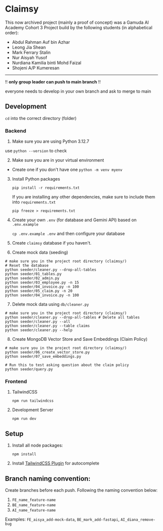 # Claimsy

This now archived project (mainly a proof of concept) was a Gamuda AI Academy
Cohort 3 Project build by the following students (in alphabetical order):

- Abdul Rahman Auf bin Azhar
- Leong Jia Shean
- Mark Ferrary Stalin
- Nur Aisyah Yusof
- Nurdiana Kamilia binti Mohd Faizal
- Shojeni A/P Kumeresan

---

!! **only group leader can push to main branch** !!

everyone needs to develop in your own branch and ask to merge to main

## Development
`cd` into the correct directory (folder)

### Backend

1. Make sure you are using Python 3.12.7

use `python --version` to check

2. Make sure you are in your virtual environment

- Create one if you don't have one `python -m venv myenv`

3. Install Python packages

   `pip install -r requirements.txt`

   If you are installing any other dependencies, make sure to include them into `requirements.txt`

   `pip freeze > requirements.txt`

4. Create your own `.env` (for database and Gemini API) based on `.env.example`
   
   `cp .env.example .env` and then configure your database

5. Create `claimsy` database if you haven't.

6. Create mock data (seeding)
```
# make sure you in the project root directory (claimsy/)
# Reset the database
python seeder/cleaner.py --drop-all-tables
python seeder/01_tables.py
python seeder/02_admin.py
python seeder/03_employee.py -n 15
python seeder/04_invoice.py -n 100
python seeder/05_claim.py -n 20
python seeder/04_invoice.py -n 100
```

7. Delete mock data using `db/cleaner.py`
```
# make sure you in the project root directory (claimsy/)
python seeder/cleaner.py --drop-all-tables # Delete all tables
python seeder/cleaner.py --all
python seeder/cleaner.py --table claims
python seeder/cleaner.py --help
```

8. Create MongoDB Vector Store and Save Embeddings (Claim Policy)
```
# make sure you in the project root directory (claimsy/)
python seeder/06_create_vector_store.py
python seeder/07_save_embeddings.py

# Run this to test asking question about the claim policy
python seeder/query.py
```

### Frontend
1. TailwindCSS

   `npm run tailwindcss`

2. Development Server

   `npm run dev`

## Setup

1. Install all node packages:

   `npm install`

2. Install [TailwindCSS Plugin](https://marketplace.visualstudio.com/items?itemName=bradlc.vscode-tailwindcss) for autocomplete

## Branch naming convention:

Create branches before each push. Following the naming convention below:

1. `FE_name_feature-name`
2. `BE_name_feature-name`
3. `AI_name_feature-name`

Examples:
`FE_aisya_add-mock-data`, `BE_mark_add-fastapi`, `AI_diana_remove-bug`
